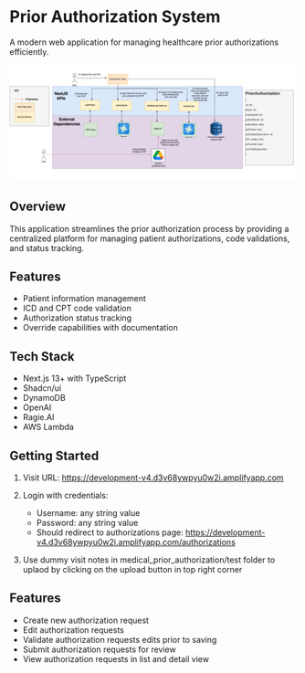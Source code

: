 # Prior Authorization System

A modern web application for managing healthcare prior authorizations efficiently.

![Prior Authorization System Diagram](public/PriorAuthSysD.png)

## Overview

This application streamlines the prior authorization process by providing a centralized platform for managing patient authorizations, code validations, and status tracking.

## Features

- Patient information management
- ICD and CPT code validation
- Authorization status tracking
- Override capabilities with documentation

## Tech Stack

- Next.js 13+ with TypeScript
- Shadcn/ui
- DynamoDB
- OpenAI
- Ragie.AI
- AWS Lambda

## Getting Started
1. Visit URL: https://development-v4.d3v68ywpyu0w2i.amplifyapp.com
2. Login with credentials:
    - Username: any string value
    - Password: any string value 
    - Should redirect to authorizations page: https://development-v4.d3v68ywpyu0w2i.amplifyapp.com/authorizations

3. Use dummy visit notes in medical_prior_authorization/test folder to uplaod by clicking on the upload button in top right corner

## Features

- Create new authorization request
- Edit authorization requests
- Validate authorization requests edits prior to saving
- Submit authorization requests for review
- View authorization requests in list and detail view
